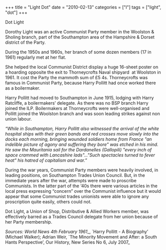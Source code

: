 +++
title = "Light Dot"
date = "2010-02-13"
categories = ["l"]
tags = ["light", "dot"]
+++

Dot Light

Dorothy Light was an active Communist Party member in the Woolston & Sholing branch, part of the Southampton area of the Hampshire & Dorset district of the Party.

During the 1950s and 1960s, her branch of some dozen members (17 in 1961) regularly met at her flat.

She helped the local Communist District display a huge 16-sheet poster on a hoarding opposite the exit to Thorneycrofts Naval shipyard  at Woolston in 1961. It cost the Party the mammoth sum of £5 4s. Thorneycrofts was famous in Communist Party, because Harry Pollitt had once worked there as a boilermaker.   
  
Harry Pollitt had moved to Southampton in June 1915, lodging with Harry Ratcliffe, a boilermakers’ delegate. As there was no BSP branch Harry joined the ILP. Boilermakers at Thorneycrofts were well-organised and Pollitt joined the Woolston branch and was soon leading strikes against non union labour.  
  
_“While in Southampton, Harry Pollitt also witnessed the arrival of the white hospital ships with their green bands and red crosses move slowly into the docks each morning, bringing wounded soldiers home from France "an indelible picture of agony and suffering they bore" was etched in his mind. He saw the_ _Mauritania_ _sail for the_ _Dardanelles_ _(Gallopili) "every inch of space crammed with_ _Lancashire_ _lads"..."Such spectacles turned to fever heat" his hatred of capitalism and war.”_

During the war years, Communist Party members were heavily involved, in leading positions, on Southampton Trades Union Council. But, in the immediate years after the war, attempts were made to proscribe Communists. In the latter part of the ‘40s there were various articles in the local press expressing “concern” over the Communist influence but it would appear that some Communist trades unionists were able to ignore any proscription quite easily, others could not.

Dot Light, a Union of Shop, Distributive & Allied Workers member, was effectively barred as a Trades Council delegate from her union because of her Party membership.

_Sources: World News_ _4th February 1961__, \`Harry Pollitt - A Biography’ (Michael Walker); Adrian Weir, \`The Minority Movement and After: a South Hants Perspective’, Our History, New Series No 6, July 2007_
